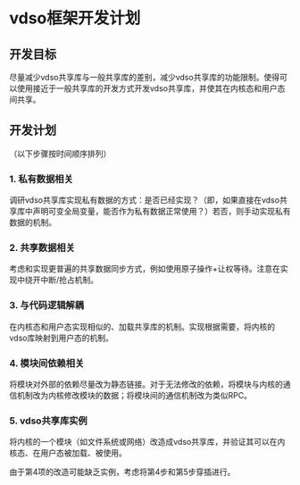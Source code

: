 # vdso框架开发计划

## 开发目标

尽量减少vdso共享库与一般共享库的差别，减少vdso共享库的功能限制。使得可以使用接近于一般共享库的开发方式开发vdso共享库，并使其在内核态和用户态间共享。

## 开发计划

（以下步骤按时间顺序排列）

### 1. 私有数据相关

调研vdso共享库实现私有数据的方式：是否已经实现？（即，如果直接在vdso共享库中声明可变全局变量，能否作为私有数据正常使用？）若否，则手动实现私有数据的机制。

### 2. 共享数据相关

考虑和实现更普遍的共享数据同步方式，例如使用原子操作+让权等待。注意在实现中绕开中断/抢占机制。

### 3. 与代码逻辑解耦

在内核态和用户态实现相似的、加载共享库的机制。实现根据需要，将内核的vdso库映射到用户态的机制。

### 4. 模块间依赖相关

将模块对外部的依赖尽量改为静态链接。对于无法修改的依赖，将模块与内核的通信机制改为内核修改模块的数据；将模块间的通信机制改为类似RPC。

### 5. vdso共享库实例

将内核的一个模块（如文件系统或网络）改造成vdso共享库，并验证其可以在内核态、在用户态被加载、被使用。

由于第4项的改造可能缺乏实例，考虑将第4步和第5步穿插进行。
